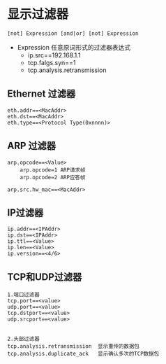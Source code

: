<!--
 * @Author: Outsider
 * @Date: 2022-05-18 21:08:52
 * @LastEditors: Outsider
 * @LastEditTime: 2022-05-19 13:00:36
 * @Description: In User Settings Edit
 * @FilePath: \Notes\Wireshark\DisplayFilter.md
-->
# 显示过滤器

    [not] Expression [and|or] [not] Expression

- Expression 任意原词形式的过滤器表达式
  - ip.src==192.168.1.1
  - tcp.falgs.syn==1
  - tcp.analysis.retransmission



## Ethernet 过滤器
    eth.addr==<MacAddr>
    eth.dst==<MacAddr>
    eth.type==<Protocol Type(0xnnnn)>


## ARP 过滤器
    arp.opcode==<Value>
        arp.opcode=1 ARP请求帧
        arp.opcode=2 ARP应答帧

    arp.src.hw_mac==<MacAddr>


## IP过滤器
    ip.addr==<IPAddr>
    ip.dst==<IPAddr>
    ip.ttl==<Value>
    ip.len==<Value>
    ip.version==<4/6>

## TCP和UDP过滤器
    1.端口过滤器  
    tcp.port==<value>
    udp.port==<value>
    tcp.dstport==<value>
    udp.srcport==<value>


    2.头部过滤器
    tcp.analysis.retransmission  显示重传的数据包
    tcp.analysis.duplicate_ack   显示确认多次的TCP数据包
